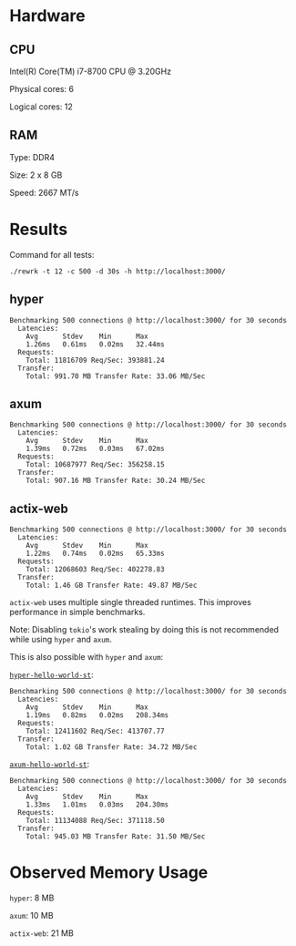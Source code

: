 # Hardware

## CPU

Intel(R) Core(TM) i7-8700 CPU @ 3.20GHz

Physical cores: 6

Logical cores: 12

## RAM

Type: DDR4

Size: 2 x 8 GB

Speed: 2667 MT/s

# Results

Command for all tests:

```
./rewrk -t 12 -c 500 -d 30s -h http://localhost:3000/
```

## hyper

```
Benchmarking 500 connections @ http://localhost:3000/ for 30 seconds
  Latencies:
    Avg      Stdev    Min      Max
    1.26ms   0.61ms   0.02ms   32.44ms
  Requests:
    Total: 11816709 Req/Sec: 393881.24
  Transfer:
    Total: 991.70 MB Transfer Rate: 33.06 MB/Sec
```

## axum

```
Benchmarking 500 connections @ http://localhost:3000/ for 30 seconds
  Latencies:
    Avg      Stdev    Min      Max
    1.39ms   0.72ms   0.03ms   67.02ms
  Requests:
    Total: 10687977 Req/Sec: 356258.15
  Transfer:
    Total: 907.16 MB Transfer Rate: 30.24 MB/Sec
```

## actix-web

```
Benchmarking 500 connections @ http://localhost:3000/ for 30 seconds
  Latencies:
    Avg      Stdev    Min      Max
    1.22ms   0.74ms   0.02ms   65.33ms
  Requests:
    Total: 12068603 Req/Sec: 402278.83
  Transfer:
    Total: 1.46 GB Transfer Rate: 49.87 MB/Sec
```

`actix-web` uses multiple single threaded runtimes. This improves performance in simple benchmarks.

Note: Disabling `tokio`'s work stealing by doing this is not recommended while using `hyper` and `axum`.

This is also possible with `hyper` and `axum`:

[`hyper-hello-world-st`](/frameworks/hyper-hello-world-st/src/main.rs):

```
Benchmarking 500 connections @ http://localhost:3000/ for 30 seconds
  Latencies:
    Avg      Stdev    Min      Max
    1.19ms   0.82ms   0.02ms   208.34ms
  Requests:
    Total: 12411602 Req/Sec: 413707.77
  Transfer:
    Total: 1.02 GB Transfer Rate: 34.72 MB/Sec
```

[`axum-hello-world-st`](/frameworks/axum-hello-world-st/src/main.rs):

```
Benchmarking 500 connections @ http://localhost:3000/ for 30 seconds
  Latencies:
    Avg      Stdev    Min      Max
    1.33ms   1.01ms   0.03ms   204.30ms
  Requests:
    Total: 11134088 Req/Sec: 371118.50
  Transfer:
    Total: 945.03 MB Transfer Rate: 31.50 MB/Sec
```

# Observed Memory Usage

`hyper`: 8 MB

`axum`: 10 MB

`actix-web`: 21 MB
